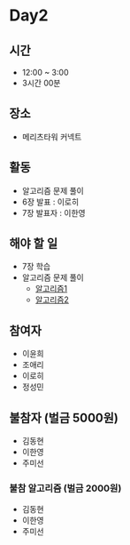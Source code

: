 
# Day2

## 시간
- 12:00 ~ 3:00
- 3시간 00분

## 장소
- 메리츠타워 커넥트

## 활동
- 알고리즘 문제 풀이
- 6장 발표 : 이로히
- 7장 발표자 : 이한영

## 해야 할 일 
- 7장 학습
- 알고리즘 문제 풀이
  - [알고리즘1](https://leetcode.com/problems/game-of-life/)
  - [알고리즘2](https://leetcode.com/problems/add-two-numbers/)

## 참여자
- 이윤희
- 조애리
- 이로히
- 정성민

## 불참자 (벌금 5000원)
- 김동현
- 이한영
- 주미선

### 불참 알고리즘 (벌금 2000원)
- 김동현
- 이한영
- 주미선
